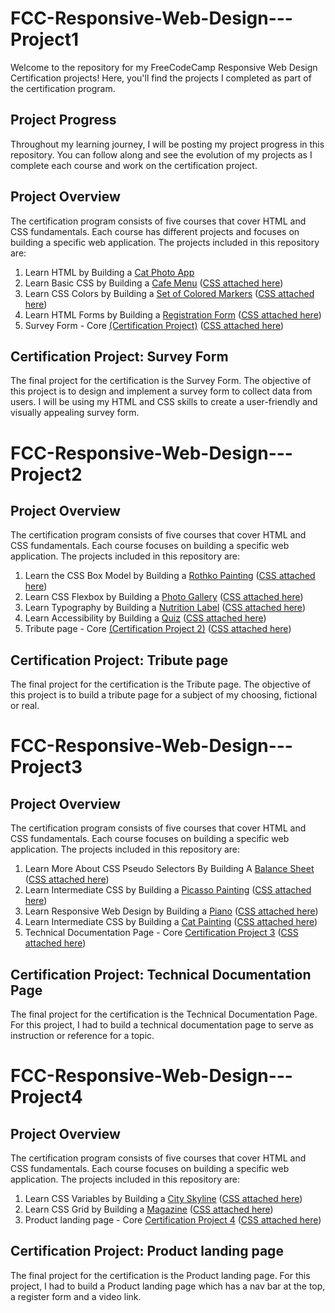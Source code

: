 # FCC-Responsive-Web-Design---Project1

Welcome to the repository for my FreeCodeCamp Responsive Web Design Certification projects! Here, you'll find the projects I completed as part of the certification program.

## Project Progress

Throughout my learning journey, I will be posting my project progress in this repository. You can follow along and see the evolution of my projects as I complete each course and work on the certification project.

## Project Overview

The certification program consists of five courses that cover HTML and CSS fundamentals. Each course has different projects and focuses on building a specific web application. The projects included in this repository are:

1. Learn HTML by Building a [Cat Photo App](https://github.com/Wxrren/FCC-Legacy-Full-Stack-Certification/blob/main/Responsive%20Web%20Design/Project%201/Cat%20Photo%20App.html) 
2. Learn Basic CSS by Building a [Cafe Menu](https://github.com/Wxrren/FCC-Legacy-Full-Stack-Certification/blob/main/Responsive%20Web%20Design/Project%201/cafe%20menu.html) ([CSS attached here](https://github.com/Wxrren/FCC-Legacy-Full-Stack-Certification/blob/main/Responsive%20Web%20Design/Project%201/Cafe-menu-style.css))
3. Learn CSS Colors by Building a [Set of Colored Markers](https://github.com/Wxrren/FCC-Legacy-Full-Stack-Certification/blob/main/Responsive%20Web%20Design/Project%201/Colour%20Mark.html) ([CSS attached here](https://github.com/Wxrren/FCC-Legacy-Full-Stack-Certification/blob/main/Responsive%20Web%20Design/Project%201/colourmark.css))
4. Learn HTML Forms by Building a [Registration Form](https://github.com/Wxrren/FCC-Legacy-Full-Stack-Certification/blob/main/Responsive%20Web%20Design/Project%201/test.html) ([CSS attached here](https://github.com/Wxrren/FCC-Legacy-Full-Stack-Certification/blob/main/Responsive%20Web%20Design/Project%201/style.css))
5. Survey Form -  Core [(Certification Project)](https://github.com/Wxrren/FCC-Legacy-Full-Stack-Certification/blob/main/Responsive%20Web%20Design/Project%201/Survey%20Form.html)  ([CSS attached here](https://github.com/Wxrren/FCC-Legacy-Full-Stack-Certification/blob/main/Responsive%20Web%20Design/Project%201/styles.css))

## Certification Project: Survey Form

The final project for the certification is the Survey Form. The objective of this project is to design and implement a survey form to collect data from users. I will be using my HTML and CSS skills to create a user-friendly and visually appealing survey form. 


# FCC-Responsive-Web-Design---Project2

## Project Overview

The certification program consists of five courses that cover HTML and CSS fundamentals. Each course focuses on building a specific web application. The projects included in this repository are:

1. Learn the CSS Box Model by Building a [Rothko Painting](https://github.com/Wxrren/FCC-Legacy-Full-Stack-Certification/blob/main/Responsive%20Web%20Design/Project%202/Rothko.html) ([CSS attached here](https://github.com/Wxrren/FCC-Legacy-Full-Stack-Certification/blob/main/Responsive%20Web%20Design/Project%202/Rothko-styles.css))
2. Learn CSS Flexbox by Building a [Photo Gallery](https://github.com/Wxrren/FCC-Legacy-Full-Stack-Certification/blob/main/Responsive%20Web%20Design/Project%202/CAT%20PHOTO%20GALLERY.html) ([CSS attached here](https://github.com/Wxrren/FCC-Legacy-Full-Stack-Certification/blob/main/Responsive%20Web%20Design/Project%202/CatStyles.css))
3. Learn Typography by Building a [Nutrition Label](https://github.com/Wxrren/FCC-Legacy-Full-Stack-Certification/blob/main/Responsive%20Web%20Design/Project%202/Nutrition%20Label.html) ([CSS attached here](https://github.com/Wxrren/FCC-Legacy-Full-Stack-Certification/blob/main/Responsive%20Web%20Design/Project%202/labelstyles.css))
4. Learn Accessibility by Building a [Quiz](https://github.com/Wxrren/FCC-Legacy-Full-Stack-Certification/blob/main/Responsive%20Web%20Design/Project%202/quiz.html) ([CSS attached here](https://github.com/Wxrren/FCC-Legacy-Full-Stack-Certification/blob/main/Responsive%20Web%20Design/Project%202/Quizstyles.css))
5. Tribute page -  Core [(Certification Project 2)](https://github.com/Wxrren/FCC-Legacy-Full-Stack-Certification/blob/main/Responsive%20Web%20Design/Project%202/Tribute.html) ([CSS attached here](https://github.com/Wxrren/FCC-Legacy-Full-Stack-Certification/blob/main/Responsive%20Web%20Design/Project%202/tributestyles.css))

## Certification Project: Tribute page

The final project for the certification is the Tribute page. The objective of this project is to build a tribute page for a subject of my choosing, fictional or real.



# FCC-Responsive-Web-Design---Project3

## Project Overview

The certification program consists of five courses that cover HTML and CSS fundamentals. Each course focuses on building a specific web application. The projects included in this repository are:

1. Learn More About CSS Pseudo Selectors By Building A [Balance Sheet](https://github.com/Wxrren/FCC-Legacy-Full-Stack-Certification/blob/main/Responsive%20Web%20Design/Project%203/balanceSheet.html) ([CSS attached here](https://github.com/Wxrren/FCC-Legacy-Full-Stack-Certification/blob/main/Responsive%20Web%20Design/Project%203/balance_stylesheet.css))
2. Learn Intermediate CSS by Building a [Picasso Painting](https://github.com/Wxrren/FCC-Legacy-Full-Stack-Certification/blob/main/Responsive%20Web%20Design/Project%203/picasso-painting.html) ([CSS attached here](https://github.com/Wxrren/FCC-Legacy-Full-Stack-Certification/blob/main/Responsive%20Web%20Design/Project%203/picasso-styles.css))
3. Learn Responsive Web Design by Building a [Piano](https://github.com/Wxrren/FCC-Legacy-Full-Stack-Certification/blob/main/Responsive%20Web%20Design/Project%203/piano.html) ([CSS attached here](https://github.com/Wxrren/FCC-Legacy-Full-Stack-Certification/blob/main/Responsive%20Web%20Design/Project%203/piano-styles.css))
4. Learn Intermediate CSS by Building a [Cat Painting](https://github.com/Wxrren/FCC-Legacy-Full-Stack-Certification/blob/main/Responsive%20Web%20Design/Project%203/Technical%20Documentation%20Page.html) ([CSS attached here](https://github.com/Wxrren/FCC-Legacy-Full-Stack-Certification/blob/main/Responsive%20Web%20Design/Project%203/tdm_styles.css))
5. Technical Documentation Page -  Core [Certification Project 3](https://github.com/Wxrren/FCC-Legacy-Full-Stack-Certification/blob/main/Responsive%20Web%20Design/Project%203/Technical%20Documentation%20Page.html) ([CSS attached here](https://github.com/Wxrren/FCC-Legacy-Full-Stack-Certification/blob/main/Responsive%20Web%20Design/Project%203/tdm_styles.css))

## Certification Project: Technical Documentation Page

The final project for the certification is the Technical Documentation Page. For this project, I had to build a technical documentation page to serve as instruction or reference for a topic.


# FCC-Responsive-Web-Design---Project4

## Project Overview

The certification program consists of five courses that cover HTML and CSS fundamentals. Each course focuses on building a specific web application. The projects included in this repository are:

1. Learn CSS Variables by Building a [City Skyline](https://github.com/Wxrren/FCC-Legacy-Full-Stack-Certification/blob/main/Responsive%20Web%20Design/Project%204/skyline.html) ([CSS attached here](https://github.com/Wxrren/FCC-Legacy-Full-Stack-Certification/blob/main/Responsive%20Web%20Design/Project%204/skylinestyles.css))
2. Learn CSS Grid by Building a [Magazine](https://github.com/Wxrren/FCC-Legacy-Full-Stack-Certification/blob/main/Responsive%20Web%20Design/Project%204/create-a-magazine.html) ([CSS attached here](https://github.com/Wxrren/FCC-Legacy-Full-Stack-Certification/blob/main/Responsive%20Web%20Design/Project%204/magazinestyles.css))
3. Product landing page -  Core [Certification Project 4](https://github.com/Wxrren/FCC-Legacy-Full-Stack-Certification/blob/main/Responsive%20Web%20Design/Project%204/productpage.html) ([CSS attached here](https://github.com/Wxrren/FCC-Legacy-Full-Stack-Certification/blob/main/Responsive%20Web%20Design/Project%204/productstyles.css))

## Certification Project: Product landing page

The final project for the certification is the Product landing page. For this project, I had to build a Product landing page which has a nav bar at the top, a register form and a video link.



